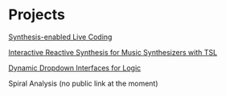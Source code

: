 
# Projects

[Synthesis-enabled Live Coding](http://161.35.14.211/)

[Interactive Reactive Synthesis for Music Synthesizers with TSL](http://tslsynthesissynthesizer.com/)

[Dynamic Dropdown Interfaces for Logic](https://barnard-pl-labs.github.io/dynamicGrammars/)

Spiral Analysis (no public link at the moment)
